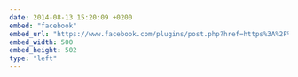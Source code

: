 ```yaml
---
date: 2014-08-13 15:20:09 +0200
embed: "facebook"
embed_url: "https://www.facebook.com/plugins/post.php?href=https%3A%2F%2Fwww.facebook.com%2Fphoto.php%3Ffbid%3D708726739164575%26set%3Da.434824216554830.89303.100000817666251%26type%3D3&width=500"
embed_width: 500
embed_height: 502
type: "left"
---
```


